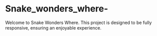 # Snake_wonders_where-
Welcome to Snake Wonders Where. This project is designed to be fully responsive, ensuring an enjoyable experience. 
